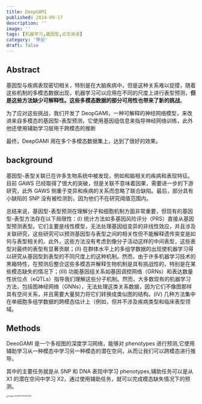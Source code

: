 ```yaml
---
title: DeepGAMI
published: 2024-09-17
description: ''
image: ''
tags: [机器学习,基因型,论文阅读]
category: '导论'
draft: false 
---
```


## Abstract

基因型与疾病表现密切相关，特别是在大脑疾病中，但是这种关系难以捉摸，随着这些机制的多模态数据出现，机器学习可以应用在不同的尺度上进行表型预测，**但是这些方法缺少可解释性。这些多模态数据的部分可用性也带来了新的挑战**。

为了应对这些挑战，我们开发了 DeopGAMI，一种可解释的神经网络模型，来改进来自多模态的基因型-表型预测，它使用基因组信息来指导神经网络训练，此外他还使用辅助学习层用于跨模态的推断

最终，DeepGAMI 用在多个多模态数据集上，达到了很好的效果。

## background

基因型-表型关联已在许多生物系统中被发现，例如和脑相关的疾病和表现特征。目前 GAWS 已经取得了很大的突破，但是关联不意味着因果，需要进一步的下游研究，此外 GAWS 侧重于变异和疾病的关系而忽略了联合缺陷。最后，部分具有小缺陷的 SNP 没有被检测到，因为他们不在研究阈值范围内。

总结来说，基因型-表型预测在理解分子和细胞机制方面非常重要，但现有的基因型-表型方法存在以下局限性：(I) 统计方法如多基因风险评分（PRS）直接从基因型预测表型。它们主要是线性模型，无法处理基因组变异的非线性效应，并且涉及关联研究，这些研究可以预测基因型与表型之间的相关性但不能解释遗传突变是如何与表型相关的。此外，这些方法没有考虑到像分子活动这样的中间表型，这些表型对最终的表型有显著贡献；(II) 在群体水平上的多组学数据的出现使机器学习得以研究从基因型到表型的不同尺度上的这种机制。然而，由于许多机器学习技术的黑箱特性，在预测后整合这些多模态并解释生物机制是具有挑战性的，特别是在某些模态缺失的情况下；(III) 功能基因组关系如基因调控网络（GRNs）和表达数量性状位点（eQTLs）指导我们理解这些分子机制。然而，大多数现有的机器学习方法，包括图神经网络（GNNs），无法处理这类关系数据，因为它们不像图那样具有空间关系，并且需要大量努力将它们转换成类似图的结构。(IV) 几种方法集中在单细胞多组学数据的跨模态估计上（例如，但并不涉及疾病类型和临床表型领域。

## Methods

DeeoGAMI 是一个多视图的深度学习网络，能够对 phenotypes 进行预测,它使用辅助学习从一种模态中学习另一种模态的潜在空间，从而让我们可以跨模态进行推导。

其中的主要任务就是从 SNP 和 DNA 表现中学习 phenotypes,辅助任务可以是从 X1 的潜在空间中学习 X2，通过使用辅助任务，就可以完成模态缺失情况下的预测。

<img src="https://picture-bed-1325530970.cos.ap-nanjing.myqcloud.com/image-20240917143423560.png" alt="image-20240917143423560" style="zoom: 33%;" />
